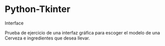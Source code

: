 # Python-Tkinter
Interface

Prueba de ejercicio de una interfaz gráfica para escoger el modelo de una Cerveza e ingredientes que desea llevar. 
